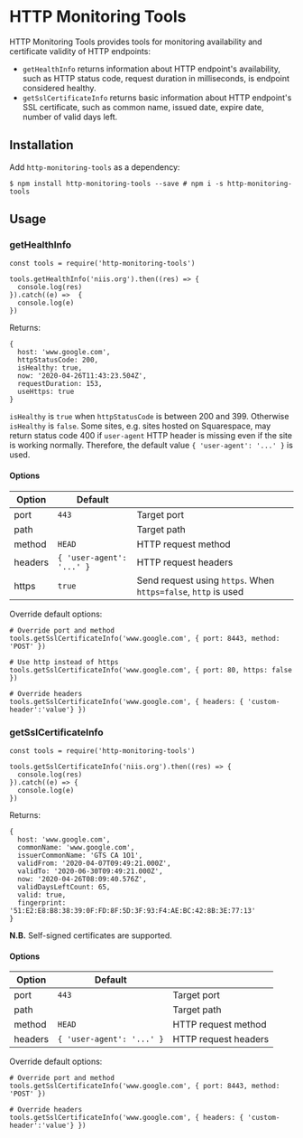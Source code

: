 # HTTP Monitoring Tools

HTTP Monitoring Tools provides tools for monitoring availability and
certificate validity of HTTP endpoints:

* `getHealthInfo` returns information about HTTP endpoint's availability, such
as HTTP status code, request duration in milliseconds, is endpoint considered healthy.
* `getSslCertificateInfo` returns basic information about HTTP endpoint's SSL
certificate, such as common name, issued date, expire date, number of valid
days left.

## Installation

Add `http-monitoring-tools` as a dependency:

```
$ npm install http-monitoring-tools --save # npm i -s http-monitoring-tools
```

## Usage

### getHealthInfo
```
const tools = require('http-monitoring-tools')

tools.getHealthInfo('niis.org').then((res) => {
  console.log(res)
}).catch((e) =>  {
  console.log(e)
})
```
Returns:
```
{
  host: 'www.google.com',
  httpStatusCode: 200,
  isHealthy: true,
  now: '2020-04-26T11:43:23.504Z',
  requestDuration: 153,
  useHttps: true
}
```

`isHealthy` is `true` when `httpStatusCode` is between 200 and 399. Otherwise
`isHealthy` is `false`. Some sites, e.g. sites hosted on Squarespace, may
return status code 400 if `user-agent` HTTP header is missing even if the site
is working normally. Therefore, the default value `{ 'user-agent': '...' }` is
used.

#### Options
| Option | Default | |
|--|--|--|
| port | `443` | Target port |
| path | ` ` | Target path |
| method | `HEAD` | HTTP request method |
| headers | `{ 'user-agent': '...' }` | HTTP request headers |
| https | `true` | Send request using `https`. When `https=false`, `http` is used  |

Override default options:
```
# Override port and method
tools.getSslCertificateInfo('www.google.com', { port: 8443, method: 'POST' })

# Use http instead of https
tools.getSslCertificateInfo('www.google.com', { port: 80, https: false })

# Override headers
tools.getSslCertificateInfo('www.google.com', { headers: { 'custom-header':'value'} })
```
### getSslCertificateInfo
```
const tools = require('http-monitoring-tools')

tools.getSslCertificateInfo('niis.org').then((res) => {
  console.log(res)
}).catch((e) => {
  console.log(e)
})
```
Returns:
```
{
  host: 'www.google.com',
  commonName: 'www.google.com',
  issuerCommonName: 'GTS CA 1O1',
  validFrom: '2020-04-07T09:49:21.000Z',
  validTo: '2020-06-30T09:49:21.000Z',
  now: '2020-04-26T08:09:40.576Z',
  validDaysLeftCount: 65,
  valid: true,
  fingerprint: '51:E2:E8:B8:38:39:0F:FD:8F:5D:3F:93:F4:AE:BC:42:8B:3E:77:13'
}
```

**N.B.** Self-signed certificates are supported.

#### Options
| Option | Default | |
|--|--|--|
| port | `443` | Target port |
| path | ` ` | Target path |
| method | `HEAD` | HTTP request method |
| headers | `{ 'user-agent': '...' }` | HTTP request headers |

Override default options:
```
# Override port and method
tools.getSslCertificateInfo('www.google.com', { port: 8443, method: 'POST' })

# Override headers
tools.getSslCertificateInfo('www.google.com', { headers: { 'custom-header':'value'} })
```
